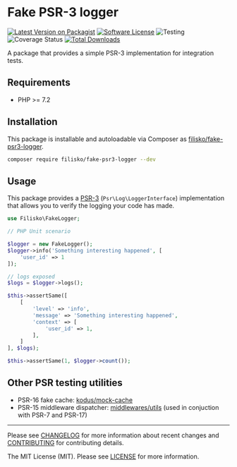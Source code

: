 # Fake PSR-3 logger

[![Latest Version on Packagist][ico-version]][link-packagist]
[![Software License][ico-license]](LICENSE)
![Testing][ico-tests]
![Coverage Status][ico-coverage]
[![Total Downloads][ico-downloads]][link-downloads]

A package that provides a simple PSR-3 implementation for integration tests.

## Requirements

* PHP >= 7.2

## Installation

This package is installable and autoloadable via Composer as [filisko/fake-psr3-logger](https://packagist.org/packages/filisko/fake-psr3-logger).

```sh
composer require filisko/fake-psr3-logger --dev
```

## Usage

This package provides a [PSR-3](http://www.php-fig.org/psr/psr-3/) (`Psr\Log\LoggerInterface`) implementation that allows you to verify the logging your code has made.

```php
use Filisko\FakeLogger;

// PHP Unit scenario

$logger = new FakeLogger();
$logger->info('Something interesting happened', [
    'user_id' => 1
]);

// logs exposed
$logs = $logger->logs();

$this->assertSame([
    [
        'level' => 'info',
        'message' => 'Something interesting happened',
        'context' => [
            'user_id' => 1,
        ],
    ]
], $logs);

$this->assertSame(1, $logger->count());
```

## Other PSR testing utilities

- PSR-16 fake cache: [kodus/mock-cache](https://github.com/kodus/mock-cache)
- PSR-15 middleware dispatcher: [middlewares/utils](https://github.com/middlewares/utils?tab=readme-ov-file#dispatcher) (used in conjuction with PSR-7 and PSR-17)

---

Please see [CHANGELOG](CHANGELOG.md) for more information about recent changes and [CONTRIBUTING](CONTRIBUTING.md) for contributing details.

The MIT License (MIT). Please see [LICENSE](LICENSE) for more information.

[ico-version]: https://img.shields.io/packagist/v/filisko/fake-psr3-logger.svg?style=flat
[ico-license]: https://img.shields.io/badge/license-MIT-informational.svg?style=flat
[ico-tests]: https://github.com/filisko/fake-psr3-logger/workflows/testing/badge.svg
[ico-coverage]: https://coveralls.io/repos/github/filisko/fake-psr3-logger/badge.svg?branch=main
[ico-downloads]: https://img.shields.io/packagist/dt/filisko/fake-psr3-logger.svg?style=flat

[link-packagist]: https://packagist.org/packages/filisko/fake-psr3-logger
[link-downloads]: https://packagist.org/packages/filisko/fake-psr3-logger

